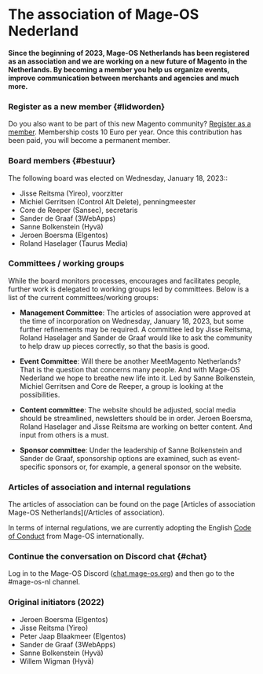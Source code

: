 # The association of Mage-OS Nederland

**Since the beginning of 2023, Mage-OS Netherlands has been registered as an association and we are working on a new future of Magento in the Netherlands. By becoming a member you help us organize events, improve communication between merchants and agencies and much more.**

### Register as a new member {#lidworden}
Do you also want to be part of this new Magento community? [Register as a member](/en/lid-worden). Membership costs 10 Euro per year. Once this contribution has been paid, you will become a permanent member.

### Board members {#bestuur}
The following board was elected on Wednesday, January 18, 2023::

- Jisse Reitsma (Yireo), voorzitter
- Michiel Gerritsen (Control Alt Delete), penningmeester
- Core de Reeper (Sansec), secretaris
- Sander de Graaf (3WebApps)
- Sanne Bolkenstein (Hyvä)
- Jeroen Boersma (Elgentos)
- Roland Haselager (Taurus Media)

### Committees / working groups
While the board monitors processes, encourages and facilitates people, further work is delegated to working groups led by committees. Below is a list of the current committees/working groups:

- **Management Committee**: The articles of association were approved at the time of incorporation on Wednesday, January 18, 2023, but some further refinements may be required. A committee led by Jisse Reitsma, Roland Haselager and Sander de Graaf would like to ask the community to help draw up pieces correctly, so that the basis is good.

- **Event Committee**: Will there be another MeetMagento Netherlands? That is the question that concerns many people. And with Mage-OS Nederland we hope to breathe new life into it. Led by Sanne Bolkenstein, Michiel Gerritsen and Core de Reeper, a group is looking at the possibilities.

- **Content committee**: The website should be adjusted, social media should be streamlined, newsletters should be in order. Jeroen Boersma, Roland Haselager and Jisse Reitsma are working on better content. And input from others is a must.

- **Sponsor committee**: Under the leadership of Sanne Bolkenstein and Sander de Graaf, sponsorship options are examined, such as event-specific sponsors or, for example, a general sponsor on the website.

### Articles of association and internal regulations
The articles of association can be found on the page [Articles of association Mage-OS Netherlands](/Articles of association).

In terms of internal regulations, we are currently adopting the English [Code of Conduct](https://mage-os.org/code-of-conduct) from Mage-OS internationally.

### Continue the conversation on Discord chat {#chat}
Log in to the Mage-OS Discord ([chat.mage-os.org](http://chat.mage-os.org)) and then go to the #mage-os-nl channel.

### Original initiators (2022)
- Jeroen Boersma (Elgentos)
- Jisse Reitsma (Yireo)
- Peter Jaap Blaakmeer (Elgentos)
- Sander de Graaf (3WebApps)
- Sanne Bolkenstein (Hyvä)
- Willem Wigman (Hyvä)

